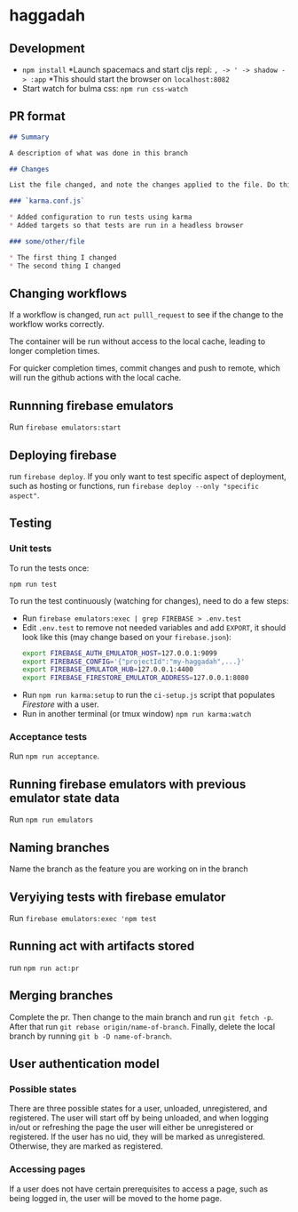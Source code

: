 # haggadah

## Development
* `npm install`
*Launch spacemacs and start cljs repl: `, -> ' -> shadow -> :app`
*This should start the browser on `localhost:8082`
* Start watch for bulma css: `npm run css-watch `

## PR format

```markdown
## Summary

A description of what was done in this branch

## Changes

List the file changed, and note the changes applied to the file. Do this for all files edited. An example:

### `karma.conf.js`

* Added configuration to run tests using karma
* Added targets so that tests are run in a headless browser

### some/other/file

* The first thing I changed
* The second thing I changed
```

## Changing workflows

If a workflow is changed, run `act pulll_request` to see if the change to the workflow works correctly. 

The container will be run without access to the local cache, leading to longer completion times. 

For quicker completion times, commit changes and push to remote, which will run the github actions with the local cache.

## Runnning firebase emulators

Run `firebase emulators:start`

## Deploying firebase
run `firebase deploy`. If you only want to test specific aspect of deployment, such as hosting or functions, run `firebase deploy --only "specific aspect"`.

## Testing

### Unit tests

To run the tests once:

`npm run test`

To run the test continuously (watching for changes), need to do a few steps:

* Run `firebase emulators:exec | grep FIREBASE > .env.test `
* Edit `.env.test` to remove not needed variables and add `EXPORT`, it should look like this (may change based on your `firebase.json`):
  ```bash
  export FIREBASE_AUTH_EMULATOR_HOST=127.0.0.1:9099
  export FIREBASE_CONFIG='{"projectId":"my-haggadah",...}'
  export FIREBASE_EMULATOR_HUB=127.0.0.1:4400
  export FIREBASE_FIRESTORE_EMULATOR_ADDRESS=127.0.0.1:8080
  ```
* Run `npm run karma:setup` to run the `ci-setup.js` script that populates _Firestore_ with a user.
* Run in another terminal (or tmux window) `npm run karma:watch`

### Acceptance tests

Run `npm run acceptance`.

## Running firebase emulators with previous emulator state data

Run `npm run emulators`

## Naming branches

Name the branch as the feature you are working on in the branch

## Veryiying tests with firebase emulator
Run `firebase emulators:exec 'npm test`

## Running act with artifacts stored
run `npm run act:pr`

## Merging branches
Complete the pr. Then change to the main branch and run `git fetch -p`. After that run `git rebase origin/name-of-branch`. Finally, delete the local branch by running `git b -D name-of-branch`.

## User authentication model

### Possible states
There are three possible states for a user, unloaded, unregistered, and registered. The user will start off by being unloaded, and when logging in/out or refreshing the page the user will either be unregistered or registered. If the user has no uid, they will be marked as unregistered. Otherwise, they are marked as registered.

### Accessing pages
If a user does not have certain prerequisites to access a page, such as being logged in, the user will be moved to the home page. 
